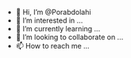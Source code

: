 - 👋 Hi, I’m @Porabdolahi
- 👀 I’m interested in ...
- 🌱 I’m currently learning ...
- 💞️ I’m looking to collaborate on ...
- 📫 How to reach me ...

<!---
Porabdolahi/Porabdolahi is a ✨ special ✨ repository because its `README.md` (this file) appears on your GitHub profile.
You can click the Preview link to take a look at your changes.
--->
